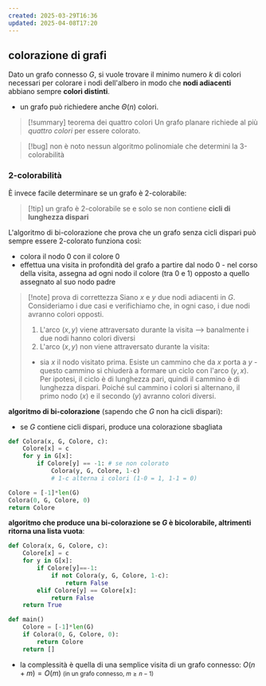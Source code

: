 ```yaml
---
created: 2025-03-29T16:36
updated: 2025-04-08T17:20
---
```

## colorazione di grafi

Dato un grafo connesso $G$, si vuole trovare il minimo numero $k$ di colori necessari per colorare i nodi dell'albero in modo che **nodi adiacenti** abbiano sempre **colori distinti**.

- un grafo può richiedere anche $\Theta(n)$ colori.

>[!summary] teorema dei quattro colori
>Un grafo planare richiede al più *quattro colori* per essere colorato.

>[!bug] non è noto nessun algoritmo polinomiale che determini la 3-colorabilità

### 2-colorabilità
È invece facile determinare se un grafo è 2-colorabile:

>[!tip] un grafo è 2-colorabile se e solo se non contiene **cicli di lunghezza dispari**

L'algoritmo di bi-colorazione che prova che un grafo senza cicli dispari può sempre essere 2-colorato funziona così:
- colora il nodo 0 con il colore 0
- effettua una visita in profondità del grafo a partire dal nodo 0 - nel corso della visita, assegna ad ogni nodo il colore (tra 0 e 1) opposto a quello assegnato al suo nodo padre

>[!note] prova di correttezza
>Siano $x$ e $y$ due nodi adiacenti in $G$. Consideriamo i due casi e verifichiamo che, in ogni caso, i due nodi avranno colori opposti.
>1) L'arco $(x,y)$ viene attraversato durante la visita ⟶ banalmente i due nodi hanno colori diversi
>2) L'arco $(x,y)$ non viene attraversato durante la visita:
>	- sia $x$ il nodo visitato prima. Esiste un cammino che da $x$ porta a $y$ - questo cammino si chiuderà a formare un ciclo con l'arco $(y,x)$. Per ipotesi, il ciclo è di lunghezza pari, quindi il cammino è di lunghezza dispari. Poiché sul cammino i colori si alternano, il primo nodo ($x$) e il secondo ($y$) avranno colori diversi. 

**algoritmo di bi-colorazione** (sapendo che $G$ non ha cicli dispari):
- se $G$ contiene cicli dispari, produce una colorazione sbagliata
 
```python
def Colora(x, G, Colore, c):
	Colore[x] = c
	for y in G[x]:
		if Colore[y] == -1: # se non colorato
			Colora(y, G, Colore, 1-c)
			# 1-c alterna i colori (1-0 = 1, 1-1 = 0)

Colore = [-1]*len(G)
Colora(0, G, Colore, 0)
return Colore
```

**algoritmo che produce una bi-colorazione se $G$ è bicolorabile, altrimenti ritorna una lista vuota**:
```python
def Colora(x, G, Colore, c):
	Colore[x] = c
	for y in G[x]:
		if Colore[y]==-1:
			if not Colora(y, G, Colore, 1-c): 
				return False
		elif Colore[y] == Colore[x]:
			return False
	return True

def main()
	Colore = [-1]*len(G)
	if Colora(0, G, Colore, 0):
		return Colore
	return []
```

- la complessità è quella di una semplice visita di un grafo connesso: $O(n+m)=O(m)$ <small>(in un grafo connesso, $m\geq n-1$)</small>
